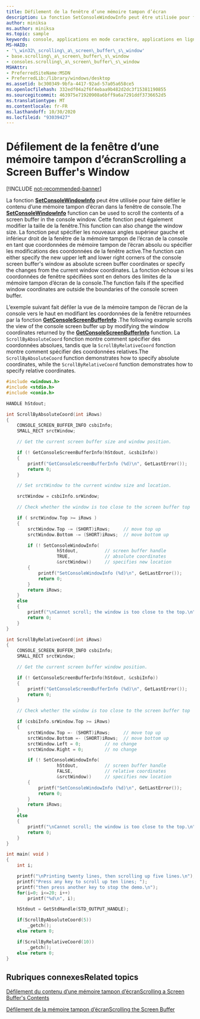 ```yaml
---
title: Défilement de la fenêtre d’une mémoire tampon d’écran
description: La fonction SetConsoleWindowInfo peut être utilisée pour faire défiler le contenu d’une mémoire tampon d’écran dans la fenêtre de console.
author: miniksa
ms.author: miniksa
ms.topic: sample
keywords: console, applications en mode caractère, applications en ligne de commande, applications de terminal, API console
MS-HAID:
- '\_win32\_scrolling\_a\_screen\_buffer\_s\_window'
- base.scrolling\_a\_screen\_buffer\_s\_window
- consoles.scrolling\_a\_screen\_buffer\_s\_window
MSHAttr:
- PreferredSiteName:MSDN
- PreferredLib:/library/windows/desktop
ms.assetid: bc300349-9bfa-4417-92ad-57a05a658ce5
ms.openlocfilehash: 332edf04a2f6f4ebaa9b482d2dc3f15381190855
ms.sourcegitcommit: 463975e71920908a6bff9a6a7291ddf3736652d5
ms.translationtype: MT
ms.contentlocale: fr-FR
ms.lasthandoff: 10/30/2020
ms.locfileid: "93039427"
---
```

# <a name="scrolling-a-screen-buffers-window"></a><span data-ttu-id="c2b3c-104">Défilement de la fenêtre d’une mémoire tampon d’écran</span><span class="sxs-lookup"><span data-stu-id="c2b3c-104">Scrolling a Screen Buffer's Window</span></span>

[!INCLUDE [not-recommended-banner](./includes/not-recommended-banner.md)]

<span data-ttu-id="c2b3c-105">La fonction [**SetConsoleWindowInfo**](setconsolewindowinfo.md) peut être utilisée pour faire défiler le contenu d’une mémoire tampon d’écran dans la fenêtre de console.</span><span class="sxs-lookup"><span data-stu-id="c2b3c-105">The [**SetConsoleWindowInfo**](setconsolewindowinfo.md) function can be used to scroll the contents of a screen buffer in the console window.</span></span> <span data-ttu-id="c2b3c-106">Cette fonction peut également modifier la taille de la fenêtre.</span><span class="sxs-lookup"><span data-stu-id="c2b3c-106">This function can also change the window size.</span></span> <span data-ttu-id="c2b3c-107">La fonction peut spécifier les nouveaux angles supérieur gauche et inférieur droit de la fenêtre de la mémoire tampon de l’écran de la console en tant que coordonnées de mémoire tampon de l’écran absolu ou spécifier les modifications des coordonnées de la fenêtre active.</span><span class="sxs-lookup"><span data-stu-id="c2b3c-107">The function can either specify the new upper left and lower right corners of the console screen buffer's window as absolute screen buffer coordinates or specify the changes from the current window coordinates.</span></span> <span data-ttu-id="c2b3c-108">La fonction échoue si les coordonnées de fenêtre spécifiées sont en dehors des limites de la mémoire tampon d’écran de la console.</span><span class="sxs-lookup"><span data-stu-id="c2b3c-108">The function fails if the specified window coordinates are outside the boundaries of the console screen buffer.</span></span>

<span data-ttu-id="c2b3c-109">L’exemple suivant fait défiler la vue de la mémoire tampon de l’écran de la console vers le haut en modifiant les coordonnées de la fenêtre retournées par la fonction [**GetConsoleScreenBufferInfo**](getconsolescreenbufferinfo.md) .</span><span class="sxs-lookup"><span data-stu-id="c2b3c-109">The following example scrolls the view of the console screen buffer up by modifying the window coordinates returned by the [**GetConsoleScreenBufferInfo**](getconsolescreenbufferinfo.md) function.</span></span> <span data-ttu-id="c2b3c-110">La `ScrollByAbsoluteCoord` fonction montre comment spécifier des coordonnées absolues, tandis que la `ScrollByRelativeCoord` fonction montre comment spécifier des coordonnées relatives.</span><span class="sxs-lookup"><span data-stu-id="c2b3c-110">The `ScrollByAbsoluteCoord` function demonstrates how to specify absolute coordinates, while the `ScrollByRelativeCoord` function demonstrates how to specify relative coordinates.</span></span>

```C
#include <windows.h>
#include <stdio.h>
#include <conio.h>

HANDLE hStdout;

int ScrollByAbsoluteCoord(int iRows)
{
    CONSOLE_SCREEN_BUFFER_INFO csbiInfo;
    SMALL_RECT srctWindow;

    // Get the current screen buffer size and window position.

    if (! GetConsoleScreenBufferInfo(hStdout, &csbiInfo))
    {
        printf("GetConsoleScreenBufferInfo (%d)\n", GetLastError());
        return 0;
    }

    // Set srctWindow to the current window size and location.

    srctWindow = csbiInfo.srWindow;

    // Check whether the window is too close to the screen buffer top

    if ( srctWindow.Top >= iRows )
    {
        srctWindow.Top -= (SHORT)iRows;     // move top up
        srctWindow.Bottom -= (SHORT)iRows;  // move bottom up

        if (! SetConsoleWindowInfo(
                   hStdout,          // screen buffer handle
                   TRUE,             // absolute coordinates
                   &srctWindow))     // specifies new location
        {
            printf("SetConsoleWindowInfo (%d)\n", GetLastError());
            return 0;
        }
        return iRows;
    }
    else
    {
        printf("\nCannot scroll; the window is too close to the top.\n");
        return 0;
    }
}

int ScrollByRelativeCoord(int iRows)
{
    CONSOLE_SCREEN_BUFFER_INFO csbiInfo;
    SMALL_RECT srctWindow;

    // Get the current screen buffer window position.

    if (! GetConsoleScreenBufferInfo(hStdout, &csbiInfo))
    {
        printf("GetConsoleScreenBufferInfo (%d)\n", GetLastError());
        return 0;
    }

    // Check whether the window is too close to the screen buffer top

    if (csbiInfo.srWindow.Top >= iRows)
    {
        srctWindow.Top =- (SHORT)iRows;     // move top up
        srctWindow.Bottom =- (SHORT)iRows;  // move bottom up
        srctWindow.Left = 0;         // no change
        srctWindow.Right = 0;        // no change

        if (! SetConsoleWindowInfo(
                   hStdout,          // screen buffer handle
                   FALSE,            // relative coordinates
                   &srctWindow))     // specifies new location
        {
            printf("SetConsoleWindowInfo (%d)\n", GetLastError());
            return 0;
        }
        return iRows;
    }
    else
    {
        printf("\nCannot scroll; the window is too close to the top.\n");
        return 0;
    }
}

int main( void )
{
    int i;

    printf("\nPrinting twenty lines, then scrolling up five lines.\n");
    printf("Press any key to scroll up ten lines; ");
    printf("then press another key to stop the demo.\n");
    for(i=0; i<=20; i++)
        printf("%d\n", i);

    hStdout = GetStdHandle(STD_OUTPUT_HANDLE);

    if(ScrollByAbsoluteCoord(5))
        _getch();
    else return 0;

    if(ScrollByRelativeCoord(10))
        _getch();
    else return 0;
}
```

## <a name="related-topics"></a><span data-ttu-id="c2b3c-111">Rubriques connexes</span><span class="sxs-lookup"><span data-stu-id="c2b3c-111">Related topics</span></span>

[<span data-ttu-id="c2b3c-112">Défilement du contenu d’une mémoire tampon d’écran</span><span class="sxs-lookup"><span data-stu-id="c2b3c-112">Scrolling a Screen Buffer's Contents</span></span>](scrolling-a-screen-buffer-s-contents.md)

[<span data-ttu-id="c2b3c-113">Défilement de la mémoire tampon d’écran</span><span class="sxs-lookup"><span data-stu-id="c2b3c-113">Scrolling the Screen Buffer</span></span>](scrolling-the-screen-buffer.md)
